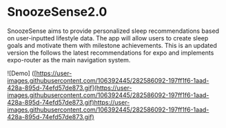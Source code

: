 # SnoozeSense2.0
SnoozeSense aims to provide personalized sleep recommendations based on user-inputted lifestyle data. The app will allow users to create sleep goals and motivate them with milestone achievements. This is an updated version the follows the latest recommendations for expo and implements expo-router as the main navigation system.

![Demo] ([https://user-images.githubusercontent.com/106392445/282586092-197ff1f6-1aad-428a-895d-74efd57de873.gif](https://user-images.githubusercontent.com/106392445/282586092-197ff1f6-1aad-428a-895d-74efd57de873.gif)https://user-images.githubusercontent.com/106392445/282586092-197ff1f6-1aad-428a-895d-74efd57de873.gif)
